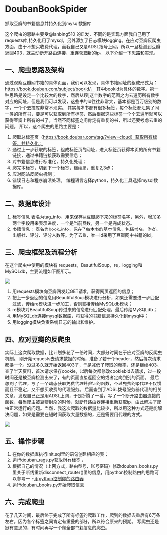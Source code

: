 # DoubanBookSpider
抓取豆瓣的书籍信息并持久化到mysql数据库

这个爬虫的思路主要受@lanbing510 的启发，不同的是实现方面我自己用了requests库,持久化用了mysql，另外添加了日志模块logging。在应对豆瓣反爬虫方面，由于不想买收费代理，而我自己又是ADSL拨号上网，所以一旦检测到豆瓣返回403，就主动断开路由连接，重连获取新的ip。
以下介绍一下思路和实现。

## 一、爬虫思路及架构
通过观察豆瓣网书籍的具体页面，我们可以发现，具体书籍网址的组成形式为：
https://book.douban.com/subject/bookid/，
其中bookid为具体的数字。第一种思路是设定一个比较大的数字，然后从1到这个数字的范围之内去遍历所有数字对应的网址，但是我们可以发现，这些书的id往往非常大，基本都是百万级别的数字，一个个去撞库非常不现实。
其实每本书都有很多标签，每个标签都汇集了同一类的所有书，要是可以获取到所有标签，然后根据这些标签一个个去遍历就可以获得豆瓣上所有的书了，当然不同标签之间肯定有重复的书，所以还要考虑去重的问题。
所以，这个爬虫的思路主要是：
1. 爬取总标签页（https://book.douban.com/tag/?view=cloud）获取所有标签，并持久化；
2. 通过上一步获取的标签，组成标签页的网址，进入标签页获得本页的所有书籍链接，通过书籍链接获取需要信息；
3. 对书籍信息进行标准化，持久化处理；
4. 爬完本标签，切到下一个标签，继续爬，重复2,3步；
5. 应对网站反爬虫机制；
6. 错误日志和程序崩溃处理。
编程语言选择python，持久化工具选择mysql数据库。

## 二、数据库设计
1. 标签信息
表名为tag_info，用来保存从豆瓣爬下来的标签名字，另外，增加多两个字段用来表示进度，一个是当前页数，另一个是完成状态。
2. 书籍信息：
表名为book_info，保存了每本书的基本信息，包括书名、作者、出版社、评分、评分人数等。为了去重，唯一id采用了豆瓣网中书籍的id。 

## 三、爬虫框架及流程分析
在这个爬虫中使用的模块有 requests，BeautifulSoup，re，logging和MySQLdb，主要流程如下图所示。

![](https://github.com/harrymore/DoubanBookSpider/blob/master/images/框架.jpg)

 1. 用requests模块向豆瓣网发起GET请求，获得网页返回的信息；
2. 把上一步返回的信息用BeautifulSoup模块进行分析，如果还需要进一步匹配过滤，传给re模块进一步加工，否则直接传给MySQLdb模块；
3. re模块对BeautifulSoup传过来的信息进行匹配处理，最后传给MySQLdb； 
4. 用MySQLdb连接mysql数据库，将获得的书籍信息持久化到mysql中；
5. 用logging模块负责系统日志的输出和维护。

## 四、应对豆瓣的反爬虫
实际上这次爬取数据，比计划多花了一倍时间，大部分时间在于应对豆瓣的反爬虫机制。
刚开始requests去请求数据的时候，准备了若干个header，然后每次请求都换一个。没过多久就开始返回403了，于是减低了爬取的频率，还是继续403。
查了半天资料，首次请求保存cookie，以后每次都修改cookiebid去请求，过一段时间还是被豆瓣检测出来了，有的页面直接返回空的或者定向到别的页面。
最后想到了代理，写了一个动态获取免费代理并验证的函数，不过免费的ip代理不仅慢而且不稳定，又不想买收费的代理服务。
后面查到了ADSL拨号服务器代理的相关文章，发现自己正是用ADSL上网，于是折腾了一番，写了一个断开路由器连接的函数，每当爬虫被豆瓣封杀的时候，就断开路由器连接重新获取ip，由此解决了爬虫正常运行的问题。当然，我这次爬取的数据量比较少，所以用这种方式还是能解决问题，如果是需要在短时间获取大量数据的，还是需要用代理的方式。

![](https://github.com/harrymore/DoubanBookSpider/blob/master/images/流程.jpg)

## 五、操作步骤
1. 在你的数据库执行init.sql里的语句创建相应的表；
2. 运行douban_tags.py获取所有标签；
3. 根据自己的情况（上网方式，路由型号，账号密码）修改douban_books.py里关于断线重新disconnect_router()里的信息，用python控制路由的思路可以参考一下[用python控制你的路由器](http://www.cnblogs.com/harrymore/p/9048948.html)
4. 运行douban_books.py开始爬取信息

## 六、完成爬虫
花了几天时间，最后终于完成了所有标签的爬取工作，爬到的数据去重后有6万条左右。因为各个标签之间肯定有重叠的部分，所以符合原来的预期。
写爬虫还是挺有意思的，有时间再写一个爬全部书籍信息的爬虫。

